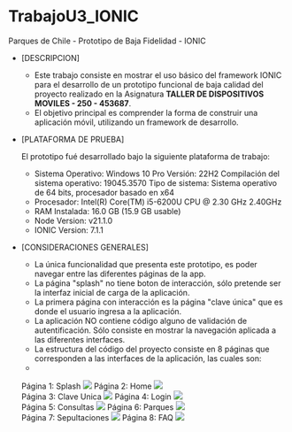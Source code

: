 # TrabajoU3_IONIC
Parques de Chile - Prototipo de Baja Fidelidad - IONIC
* [DESCRIPCION]
    * Este trabajo consiste en mostrar el uso básico del framework IONIC para el desarrollo de un prototipo funcional de baja calidad del proyecto realizado en
      la Asignatura **TALLER DE DISPOSITIVOS MOVILES - 250 - 453687**.
    * El objetivo principal es comprender la forma de construir una aplicación móvil, utilizando un framework de desarrollo.

* [PLATAFORMA DE PRUEBA]

  El prototipo fué desarrollado bajo la siguiente plataforma de trabajo: 
    *   Sistema Operativo: Windows 10 Pro
         Versión: 22H2
         Compilación del sistema operativo: 19045.3570
         Tipo de sistema: Sistema operativo de 64 bits, procesador basado en x64
    *   Procesador: Intel(R) Core(TM) i5-6200U CPU @ 2.30 GHz 2.40GHz
    *   RAM Instalada: 16.0 GB (15.9 GB usable)
    *   Node Version: v21.1.0
    *   IONIC Version: 7.1.1
  
* [CONSIDERACIONES GENERALES]
  
    *   La única funcionalidad que presenta este prototipo, es poder navegar entre las diferentes páginas de la app.
    *   La página "splash" no tiene boton de interacción, sólo pretende ser la interfaz inicial de carga de la aplicación.
    *   La primera página con interacción es la página "clave única" que es donde el usuario ingresa a la aplicación.
    *   La aplicación NO contiene código alguno de validación de autentificación. Sólo consiste en mostrar la navegación aplicada a las diferentes interfaces.
    *   La estructura del código del proyecto consiste en 8 páginas que corresponden a las interfaces de la aplicación, las cuales son:
    *   
      
    Página 1: Splash [![](TrabajoU3/src/assets/screens/splash.png)](#readme)  Página 2: Home [![](TrabajoU3/src/assets/screens/home.png)](#readme)  
    Página 3: Clave Unica [![](TrabajoU3/src/assets/screens/clave_unica.png)](#readme)  Página 4: Login [![](TrabajoU3/src/assets/screens/login.png)](#readme)  
    Página 5: Consultas [![](TrabajoU3/src/assets/screens/consulta.png)](#readme)  Página 6: Parques [![](TrabajoU3/src/assets/screens/consulta_parques.png)](#readme)  
    Página 7: Sepultaciones [![](TrabajoU3/src/assets/screens/consulta_sepultacion.png)](#readme)  Página 8: FAQ [![](TrabajoU3/src/assets/screens/faq.png)](#readme)  
    
      
